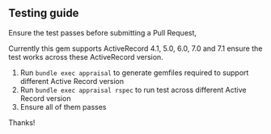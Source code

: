 
## Testing guide

Ensure the test passes before submitting a Pull Request,

Currently this gem supports ActiveRecord 4.1, 5.0, 6.0, 7.0 and 7.1 ensure the test works across these ActiveRecord version.

1. Run `bundle exec appraisal` to generate gemfiles required to support different Active Record version
2. Run `bundle exec appraisal rspec` to run test across different Active Record version
3. Ensure all of them passes

Thanks!